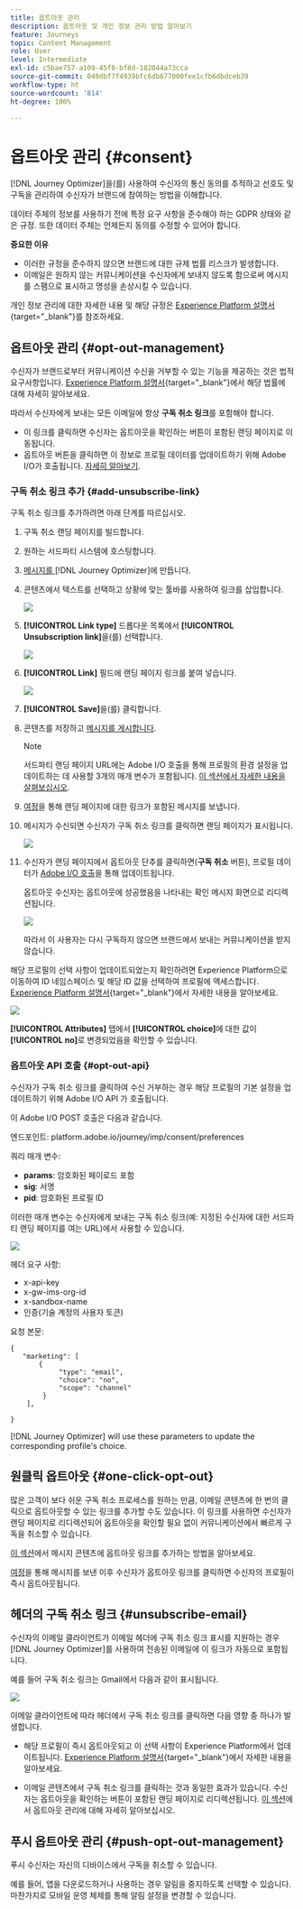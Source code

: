 ```yaml
---
title: 옵트아웃 관리
description: 옵트아웃 및 개인 정보 관리 방법 알아보기
feature: Journeys
topic: Content Management
role: User
level: Intermediate
exl-id: c5bae757-a109-45f8-bf8d-182044a73cca
source-git-commit: 049dbf7f4939bfc6db677000fee1cfb6dbdceb39
workflow-type: ht
source-wordcount: '814'
ht-degree: 100%

---
```


# 옵트아웃 관리 {#consent}

[!DNL Journey Optimizer]을(를) 사용하여 수신자의 통신 동의를 추적하고 선호도 및 구독을 관리하여 수신자가 브랜드에 참여하는 방법을 이해합니다.<!--Their preferences and subscriptions are handled through Consent management.-->

데이터 주체의 정보를 사용하기 전에 특정 요구 사항을 준수해야 하는 GDPR 상태와 같은 규정. 또한 데이터 주체는 언제든지 동의를 수정할 수 있어야 합니다.

**중요한 이유**

* 이러한 규정을 준수하지 않으면 브랜드에 대한 규제 법률 리스크가 발생합니다.
* 이메일은 원하지 않는 커뮤니케이션을 수신자에게 보내지 않도록 함으로써 메시지를 스팸으로 표시하고 명성을 손상시킬 수 있습니다.

개인 정보 관리에 대한 자세한 내용 및 해당 규정은 [Experience Platform 설명서](https://experienceleague.adobe.com/docs/experience-platform/privacy/home.html?lang=ko-KR){target=&quot;_blank&quot;}를 참조하세요.

<!--* Recipients should be able to opt-in/opt-out from receiving electronic communication through one or more channel
* Recipients expect the brand to offer preference centre capability that controls how brand should engage with them (example: channel of communication, invasive and non-invasive tracking etc). This helps to fulfil regulatory obligations and also facilitates quality engagement with recipient. 
* The third category is the capability to offer subscription to recipients (newsletter, etc)-->

## 옵트아웃 관리 {#opt-out-management}

수신자가 브랜드로부터 커뮤니케이션 수신을 거부할 수 있는 기능을 제공하는 것은 법적 요구사항입니다. [Experience Platform 설명서](https://experienceleague.adobe.com/docs/experience-platform/privacy/regulations/overview.html?lang=ko#regulations){target=&quot;_blank&quot;}에서 해당 법률에 대해 자세히 알아보세요.

따라서 수신자에게 보내는 모든 이메일에 항상 **구독 취소 링크**&#x200B;를 포함해야 합니다.

* 이 링크를 클릭하면 수신자는 옵트아웃을 확인하는 버튼이 포함된 랜딩 페이지로 이동됩니다.
* 옵트아웃 버튼을 클릭하면 이 정보로 프로필 데이터를 업데이트하기 위해 Adobe I/O가 호출됩니다. [자세히 알아보기](#consent-service-api).

### 구독 취소 링크 추가 {#add-unsubscribe-link}

구독 취소 링크를 추가하려면 아래 단계를 따르십시오.

1. 구독 취소 랜딩 페이지를 빌드합니다.

1. 원하는 서드파티 시스템에 호스팅합니다.

1. [메시지를 ](../../help/using/create-message.md)[!DNL Journey Optimizer]에 만듭니다.

   <!--The link to your landing page should contain a static URL and the profile ID.-->

1. 콘텐츠에서 텍스트를 선택하고 상황에 맞는 툴바를 사용하여 링크를 삽입합니다.

   ![](assets/opt-out-insert-link.png)

1. **[!UICONTROL Link type]** 드롭다운 목록에서 **[!UICONTROL Unsubscription link]**&#x200B;을(를) 선택합니다.

   ![](assets/opt-out-link-type.png)

1. **[!UICONTROL Link]** 필드에 랜딩 페이지 링크를 붙여 넣습니다.

   ![](assets/opt-out-link-url.png)

1. **[!UICONTROL Save]**&#x200B;을(를) 클릭합니다.

1. 콘텐츠를 저장하고 [메시지를 게시합니다](../../help/using/publish-manage-message.md).

   >[!NOTE]
   >
   >서드파티 랜딩 페이지 URL에는 Adobe I/O 호출을 통해 프로필의 환경 설정을 업데이트하는 데 사용할 3개의 매개 변수가 포함됩니다&#x200B;. [이 섹션에서 자세한 내용을 살펴보십시오](#consent-service-api).

1. [여정](building-journeys/journey.md)을 통해 랜딩 페이지에 대한 링크가 포함된 메시지를 보냅니다.

1. 메시지가 수신되면 수신자가 구독 취소 링크를 클릭하면 랜딩 페이지가 표시됩니다.

   ![](assets/opt-out-lp-example.png)

1. 수신자가 랜딩 페이지에서 옵트아웃 단추를 클릭하면(**구독 취소** 버튼), 프로필 데이터가 [Adobe I/O 호출](#opt-out-api)을 통해 업데이트됩니다.

   옵트아웃 수신자는 옵트아웃에 성공했음을 나타내는 확인 메시지 화면으로 리디렉션됩니다.

   ![](assets/opt-out-confirmation-example.png)

   따라서 이 사용자는 다시 구독하지 않으면 브랜드에서 보내는 커뮤니케이션을 받지 않습니다.

해당 프로필의 선택 사항이 업데이트되었는지 확인하려면 Experience Platform으로 이동하여 ID 네임스페이스 및 해당 ID 값을 선택하여 프로필에 액세스합니다. [Experience Platform 설명서](https://experienceleague.adobe.com/docs/experience-platform/profile/ui/user-guide.html?lang=ko#getting-started){target=&quot;_blank&quot;}에서 자세한 내용을 알아보세요.

![](assets/opt-out-profile-choice.png)

**[!UICONTROL Attributes]** 탭에서 **[!UICONTROL choice]**&#x200B;에 대한 값이 **[!UICONTROL no]**&#x200B;로 변경되었음을 확인할 수 있습니다.

<!--The opt-out URL is resolved upon each recipient receiving the message. It is then personalized with the relevant encrypted parameters (profile ID, profile name, journey ID, sandbox ID, and message execution ID).-->

### 옵트아웃 API 호출 {#opt-out-api}

수신자가 구독 취소 링크를 클릭하여 수신 거부하는 경우 해당 프로필의 기본 설정을 업데이트하기 위해 Adobe I/O API <!--Consent service API to capture the encrypted data and-->가 호출됩니다.

이 Adobe I/O POST 호출은 다음과 같습니다.

엔드포인트: platform.adobe.io/journey/imp/consent/preferences
<!--This is the new AEP specific AEP for consent instead of the AJO consent API that was previously used: cjm.adobe.io/imp/consent/preferences-->

쿼리 매개 변수:

* **params**: 암호화된 페이로드 포함
* **sig**: 서명 <!--which signature?-->
* **pid**: 암호화된 프로필 ID

이러한 매개 변수는 수신자에게 보내는 구독 취소 링크(예: 지정된 수신자에 대한 서드파티 랜딩 페이지를 여는 URL)에서 사용할 수 있습니다.

![](assets/opt-out-parameters.png)

<!--QUESTION: How do you get the URL built for each recipient? Do you have to wait until each targeted recipient receives the unsubscribe link or can you deduce it in advance? Is it done automatically upon the API call or do you have to do something manually for each profile? In other words will the LP automatically include the 3 parameters or do you have to insert something manually? Still not completely clear-->

헤더 요구 사항:

* x-api-key
* x-gw-ims-org-id
* x-sandbox-name
* 인증(기술 계정의 사용자 토큰) <!--How do you find this information? And other header elements?-->

요청 본문:

```
{
   "marketing": [
       {
            "type": "email",           
            "choice": "no",          
            "scope": "channel"       
        }
    ],
 
}
```

<!--The Consent service /-->[!DNL Journey Optimizer] will <!--decrypt and-->use these parameters to update the corresponding profile's choice.
<!--and provide an answer back to the landing page.-->

## 원클릭 옵트아웃 {#one-click-opt-out}

많은 고객이 보다 쉬운 구독 취소 프로세스를 원하는 만큼, 이메일 콘텐츠에 한 번의 클릭으로 옵트아웃할 수 있는 링크를 추가할 수도 있습니다. 이 링크를 사용하면 수신자가 랜딩 페이지로 리디렉션되어 옵트아웃을 확인할 필요 없이 커뮤니케이션에서 빠르게 구독을 취소할 수 있습니다.

[이 섹션](message-tracking.md#one-click-opt-out-link)에서 메시지 콘텐츠에 옵트아웃 링크를 추가하는 방법을 알아보세요.

[여정](building-journeys/journey.md)을 통해 메시지를 보낸 이후 수신자가 옵트아웃 링크를 클릭하면 수신자의 프로필이 즉시 옵트아웃됩니다.

## 헤더의 구독 취소 링크 {#unsubscribe-email}

수신자의 이메일 클라이언트가 이메일 헤더에 구독 취소 링크 표시를 지원하는 경우 [!DNL Journey Optimizer]를 사용하여 전송된 이메일에 이 링크가 자동으로 포함됩니다.

예를 들어 구독 취소 링크는 Gmail에서 다음과 같이 표시됩니다.

![](assets/unsubscribe-email.png)

이메일 클라이언트에 따라 헤더에서 구독 취소 링크를 클릭하면 다음 영향 중 하나가 발생합니다.

* 해당 프로필이 즉시 옵트아웃되고 이 선택 사항이 Experience Platform에서 업데이트됩니다. [Experience Platform 설명서](https://experienceleague.adobe.com/docs/experience-platform/profile/ui/user-guide.html?lang=ko#getting-started){target=&quot;_blank&quot;}에서 자세한 내용을 알아보세요.

* 이메일 콘텐츠에서 구독 취소 링크를 클릭하는 것과 동일한 효과가 있습니다. 수신자는 옵트아웃을 확인하는 버튼이 포함된 랜딩 페이지로 리디렉션됩니다. [이 섹션](#opt-out-management)에서 옵트아웃 관리에 대해 자세히 알아보십시오.

## 푸시 옵트아웃 관리 {#push-opt-out-management}

푸시 수신자는 자신의 디바이스에서 구독을 취소할 수 있습니다.

예를 들어, 앱을 다운로드하거나 사용하는 경우 알림을 중지하도록 선택할 수 있습니다. 마찬가지로 모바일 운영 체제를 통해 알림 설정을 변경할 수 있습니다.
